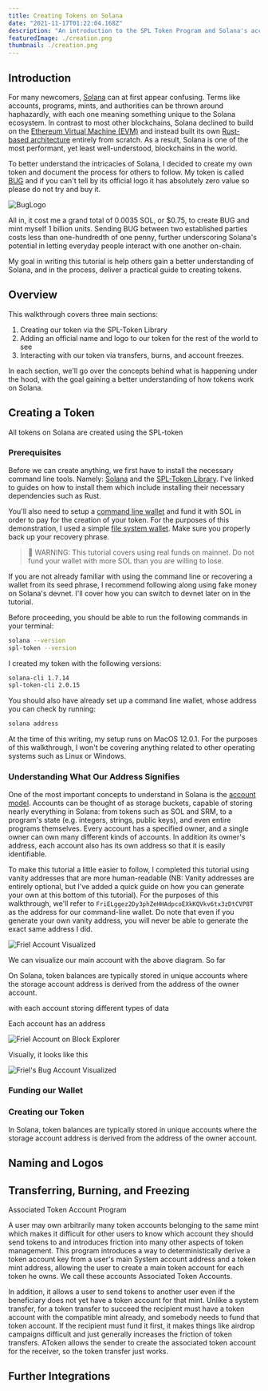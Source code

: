 ```yaml
---
title: Creating Tokens on Solana
date: "2021-11-17T01:22:04.168Z"
description: "An introduction to the SPL Token Program and Solana's account model, complete with a guide on how to create a token on Solana."
featuredImage: ./creation.png
thumbnail: ./creation.png
---
```


## Introduction

For many newcomers, [Solana](https://solana.com/) can at first appear confusing. Terms like accounts, programs, mints, and authorities can be thrown around haphazardly, with each one meaning something unique to the Solana ecosystem. In contrast to most other blockchains, Solana declined to build on the [Ethereum Virtual Machine (EVM)](https://ethereum.org/en/developers/docs/evm/) and instead built its own [Rust-based architecture](https://github.com/solana-labs/solana) entirely from scratch. As a result, Solana is one of the most performant, yet least well-understood, blockchains in the world.

To better understand the intricacies of Solana, I decided to create my own token and document the process for others to follow. My token is called [BUG](https://explorer.solana.com/address/BUGuuhPsHpk8YZrL2GctsCtXGneL1gmT5zYb7eMHZDWf) and if you can't tell by its official logo it has absolutely zero value so please do not try and buy it.

![BugLogo](logo.png)

All in, it cost me a grand total of 0.0035 SOL, or $0.75, to create BUG and mint myself 1 billion units. Sending BUG between two established parties costs less than one-hundredth of one penny, further underscoring Solana's potential in letting everyday people interact with one another on-chain.

My goal in writing this tutorial is help others gain a better understanding of Solana, and in the process, deliver a practical guide to creating tokens.

## Overview

This walkthrough covers three main sections:

1. Creating our token via the SPL-Token Library
2. Adding an official name and logo to our token for the rest of the world to see
3. Interacting with our token via transfers, burns, and account freezes.

In each section, we'll go over the concepts behind what is happening under the hood, with the goal gaining a better understanding of how tokens work on Solana.

## Creating a Token

All tokens on Solana are created using the SPL-token 

<!-- As you may recall, smart contracts on Solana are called **programs**. The Solana Labs team has created a few key programs that serve as building blocks for the rest of the ecosystem to use freely. These programs are known as the Solana Program Library or SPL. If you're familiar with ERC-20 standard on Ethereum. [SPL Token](https://spl.solana.com/token). We can interact with the SPL program via [Rust crates](https://crates.io/crates/spl-token) -->

### Prerequisites

Before we can create anything, we first have to install the necessary command line tools. Namely: [Solana](https://docs.solana.com/cli/install-solana-cli-tools) and the [SPL-Token Library](https://spl.solana.com/token#command-line-utility). I've linked to guides on how to install them which include installing their necessary dependencies such as Rust.

You'll also need to setup a [command line wallet](https://docs.solana.com/wallet-guide/cli) and fund it with SOL in order to pay for the creation of your token. For the purposes of this demonstration, I used a simple [file system wallet](https://docs.solana.com/wallet-guide/file-system-wallet). Make sure you properly back up your recovery phrase.

> 🚨 WARNING: This tutorial covers using real funds on mainnet. Do not fund your wallet with more SOL than you are willing to lose.

If you are not already familiar with using the command line or recovering a wallet from its seed phrase, I recommend following along using fake money on Solana's devnet. I'll cover how you can switch to devnet later on in the tutorial. 

Before proceeding, you should be able to run the following commands in your terminal:

```bash
solana --version
spl-token --version
```

I created my token with the following versions:

```bash
solana-cli 1.7.14
spl-token-cli 2.0.15
```

You should also have already set up a command line wallet, whose address you can check by running:

```bash
solana address
```

At the time of this writing, my setup runs on MacOS 12.0.1. For the purposes of this walkthrough, I won't be covering anything related to other operating systems such as Linux or Windows.

### Understanding What Our Address Signifies

One of the most important concepts to understand in Solana is the [account model](https://solana.wiki/zh-cn/docs/account-model/#account-storage). Accounts can be thought of as storage buckets, capable of storing nearly everything in Solana: from tokens such as SOL and SRM, to a program's state (e.g. integers, strings, public keys), and even entire programs themselves. Every account has a specified owner, and a single owner can own many different kinds of accounts. In addition its owner's address, each account also has its own address so that it is easily identifiable.

To make this tutorial a little easier to follow, I completed this tutorial using vanity addresses that are more human-readable (NB: Vanity addresses are entirely optional, but I've added a quick guide on how you can generate your own at this bottom of this tutorial). For the purposes of this walkthrough, we'll refer to `FriELggez2Dy3phZeHHAdpcoEXkKQVkv6tx3zDtCVP8T` as the address for our command-line wallet. Do note that even if you generate your own vanity address, you will never be able to generate the exact same address I did.

![Friel Account Visualized](friel-diagram.png)

We can visualize our main account with the above diagram. So far

On Solana, token balances are typically stored in unique accounts where the storage account address is derived from the address of the owner account.



with each account storing different types of data

 Each account has an address 

![Friel Account on Block Explorer](friel0.png)

Visually, it looks like this



![Friel's Bug Account Visualized](friel-bug-diagram.png)

### Funding our Wallet

### Creating our Token

In Solana, token balances are typically stored in unique accounts where the storage account address is derived from the address of the owner account.

## Naming and Logos

## Transferring, Burning, and Freezing

Associated Token Account Program

A user may own arbitrarily many token accounts belonging to the same mint which makes it difficult for other users to know which account they should send tokens to and introduces friction into many other aspects of token management. This program introduces a way to deterministically derive a token account key from a user's main System account address and a token mint address, allowing the user to create a main token account for each token he owns. We call these accounts Associated Token Accounts.

In addition, it allows a user to send tokens to another user even if the beneficiary does not yet have a token account for that mint. Unlike a system transfer, for a token transfer to succeed the recipient must have a token account with the compatible mint already, and somebody needs to fund that token account. If the recipient must fund it first, it makes things like airdrop campaigns difficult and just generally increases the friction of token transfers. AToken allows the sender to create the associated token account for the receiver, so the token transfer just works.


## Further Integrations
